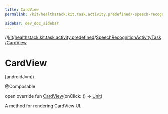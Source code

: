 ```yaml
---
title: CardView
permalink: /kit/healthstack.kit.task.activity.predefined/-speech-recognition-activity-task/-card-view.html

sidebar: dev_doc_sidebar
---
```

//[kit](../../../index.html)/[healthstack.kit.task.activity.predefined](../index.html)/[SpeechRecognitionActivityTask](index.html)/[CardView](-card-view.html)



# CardView



[androidJvm]\




@Composable



open override fun [CardView](-card-view.html)(onClick: () -&gt; [Unit](https://kotlinlang.org/api/latest/jvm/stdlib/kotlin/-unit/index.html))



A method for rendering CardView UI.




